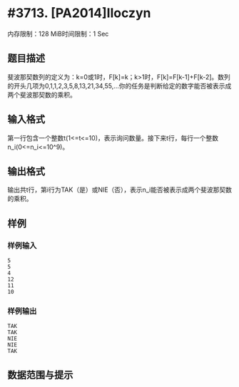# #3713. [PA2014]Iloczyn

内存限制：128 MiB时间限制：1 Sec

## 题目描述

斐波那契数列的定义为：k=0或1时，F[k]=k；k>1时，F[k]=F[k-1]+F[k-2]。数列的开头几项为0,1,1,2,3,5,8,13,21,34,55,&hellip;你的任务是判断给定的数字能否被表示成两个斐波那契数的乘积。

## 输入格式

第一行包含一个整数t(1<=t<=10)，表示询问数量。接下来t行，每行一个整数n_i(0<=n_i<=10^9)。

## 输出格式

输出共t行，第i行为TAK（是）或NIE（否），表示n_i能否被表示成两个斐波那契数的乘积。

## 样例

### 样例输入

    
    5
    5
    4
    12
    11
    10
    

### 样例输出

    
    TAK
    TAK
    NIE
    NIE
    TAK
    

## 数据范围与提示
